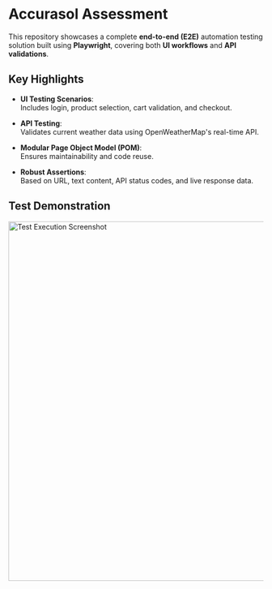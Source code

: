 # Accurasol Assessment

This repository showcases a complete **end-to-end (E2E)** automation testing solution built using **Playwright**, covering both **UI workflows** and **API validations**.


## Key Highlights

- **UI Testing Scenarios**:  
  Includes login, product selection, cart validation, and checkout.

- **API Testing**:  
  Validates current weather data using OpenWeatherMap's real-time API.

- **Modular Page Object Model (POM)**:  
  Ensures maintainability and code reuse.

- **Robust Assertions**:  
  Based on URL, text content, API status codes, and live response data.


## Test Demonstration

<img width="996" height="709" alt="Test Execution Screenshot" src="https://github.com/user-attachments/assets/d4681ac0-31f6-4375-b142-e70e0fa9eaf3" />

